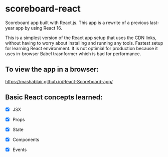 # scoreboard-react
Scoreboard app built with React.js.  This app is a rewrite of a previous last-year app by using React 16. 

This is a simplest version of the React app setup that uses the CDN links, without having to worry about installing and running any tools.  Fastest setup for learning React environment.  It is not optimial for production because it uses in-browser Babel trasnformer which is bad for performance.  

## To view the app in a browser:
https://mashablair.github.io/React-Scoreboard-app/

## Basic React concepts learned: 
- [x] JSX
- [x] Props
- [x] State
- [x] Components
- [x] Events


